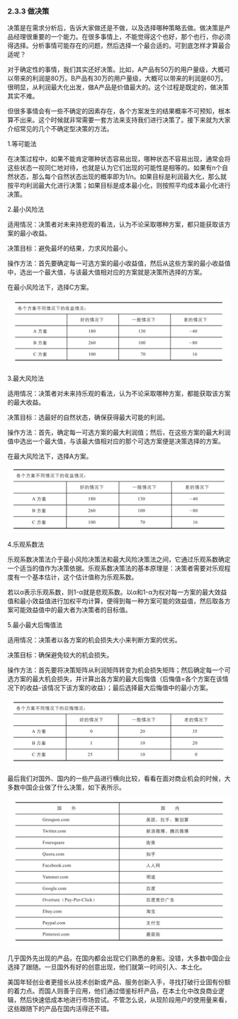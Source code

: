 ### 2.3.3 做决策

决策是在需求分析后，告诉大家做还是不做，以及选择哪种策略去做。做决策是产品经理很重要的一个能力。在很多事情上，不能觉得这个也好，那个也行，你必须得选择。分析事情可能存在的问题，然后选择一个最合适的。可到底怎样才算最合适呢？

对于确定性的事情，我们其实还好决策。比如，A产品有50万的用户量级，大概可以带来的利润是80万。B产品有30万的用户量级，大概可以带来的利润是60万。很明显，从利润最大化出发，做A产品是价值最大的。这个过程是既定的，做决策其实不难。

但很多事情会有一些不确定的因素存在，各个方案发生的结果概率不可预知，根本算不出来。这个时候就非常需要一套方法来支持我们进行决策了。接下来就为大家介绍常见的几个不确定型决策的方法。

1.等可能法

在决策过程中，如果不能肯定哪种状态容易出现，哪种状态不容易出现，通常会将这些状态一视同仁地对待，也就是认为它们出现的可能性是相等的。如果有n个自然状态，那么每个自然状态出现的概率即为1/n。如果目标是利润最大化，那么就按平均利润最大化进行决策；如果目标是成本最小化，则按照平均成本最小化进行决策。

2.最小风险法

适用情况：决策者对未来持悲观的看法，认为不论采取哪种方案，都只能获取该方案的最小收益。

决策目标：避免最坏的结果，力求风险最小。

操作方法：首先要确定每一可选方案的最小收益值，然后从这些方案的最小收益值中，选出一个最大值，与该最大值相对应的方案就是决策所选择的方案。

在最小风险法下，选择C方案。

![](images/image01945.jpeg)

3.最大风险法

适用情况：决策者对未来持乐观的看法，认为不论采取哪种方案，都能获取该方案的最大收益。

决策目标：选最好的自然状态，确保获得最大可能的利润。

操作方法：首先，确定每一可选方案的最大利润值；然后，在这些方案的最大利润值中选出一个最大值，与该最大值相对应的那个可选方案便是决策选择的方案。

在最大风险法下，选择A方案。

![](images/image01946.jpeg)

4.乐观系数法

乐观系数决策法介于最小风险决策法和最大风险决策法之间，它通过乐观系数确定一个适当的值作为决策依据。乐观系数决策法的基本原理是：决策者需要对乐观程度有一个基本估计，这个估计值称为乐观系数。

若以α表示乐观系数，则1-α就是悲观系数。以α和1-α为权对每一方案的最大效益值和最小效益值进行加权平均计算，便得到每一种方案可能的效益值，然后取各方案可能效益值中的最大者为决策者的目标值。

5.最小最大后悔值法

适用情况：决策者以各方案的机会损失大小来判断方案的优劣。

决策目标：确保避免较大的机会损失。

操作方法：首先要将决策矩阵从利润矩阵转变为机会损失矩阵；然后确定每一个可选方案的最大机会损失，并计算出各方案的最大后悔值（后悔值=各个方案在该情况下的收益-该情况下该方案的收益）；最后选择最大后悔值中的最小方案。

![](images/image01947.jpeg)

最后我们对国外、国内的一些产品进行横向比较，看看在面对商业机会的时候，大多数中国企业做了什么决策，如下表所示。

![](images/image01948.jpeg)

几乎国外先出现的产品，在国内都会出现它们熟悉的身影。没错，大多数中国企业选择了跟随。一旦国外有好的创意出现，他们就第一时间引入、本土化。

美国年轻创业者更擅长从技术创新或产品、服务创新入手，寻找打破行业固有份额的着力点。而国人则善于应用，他们通过借鉴标杆产品，在本土化中改良商业逻辑，然后快速低成本地进行市场尝试。不管怎么说，从现阶段用户的使用量来看，这些跟随下的产品在国内活得还不错。

